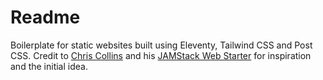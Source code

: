 # Readme

Boilerplate for static websites built using Eleventy, Tailwind CSS and Post CSS. Credit to [Chris Collins](https://github.com/scottishstoater) and his [JAMStack Web Starter](https://webstarter.chriscollins.me) for inspiration and the initial idea.

